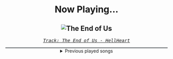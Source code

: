 <div align="center"> 
<h1>Now Playing...</h1>

![The End of Us](https://i.scdn.co/image/ab67616d00001e023ee33094f9cf72cc263591f3)
--
_<samp><a href="https://open.spotify.com/track/2OTe0dz7W04BCYJGV8vxGC">Track: The End of Us - HellHeart</a></samp>_

<div style="border: 1px #4B5054 solid"></div>
<details>
  <summary>
    Previous played songs
  </summary>
  <table>
    <thead>
      <tr>
        <th>
          Artist
        </th>
        <th>
          Song
        </th>
        <th>
          Link
        </th>
      </tr>
    </thead>
    <tbody>
      <tr><td>HellHeart</td><td>The End of Us</td><td><a href="https://open.spotify.com/track/2OTe0dz7W04BCYJGV8vxGC">https://open.spotify.com/track/2OTe0dz7W04BCYJGV8vxGC</a></td></tr><tr><td>Will Ramos</td><td>Dark Signs</td><td><a href="https://open.spotify.com/track/17tHDQDFZop8qnVd36M46N">https://open.spotify.com/track/17tHDQDFZop8qnVd36M46N</a></td></tr><tr><td>Bridges Ablaze</td><td>Numb</td><td><a href="https://open.spotify.com/track/0rTikcEsbE1h6WrN51uxwC">https://open.spotify.com/track/0rTikcEsbE1h6WrN51uxwC</a></td></tr><tr><td>Designer Disguise</td><td>Get Low - Extended</td><td><a href="https://open.spotify.com/track/3ESMwV34A2AB0qkrcVnXTZ">https://open.spotify.com/track/3ESMwV34A2AB0qkrcVnXTZ</a></td></tr><tr><td>Angry By Nature</td><td>Minuteman</td><td><a href="https://open.spotify.com/track/4tPEqZMVXvyFDM06Fnp04h">https://open.spotify.com/track/4tPEqZMVXvyFDM06Fnp04h</a></td></tr><tr><td>Her Last Sight</td><td>ZERO</td><td><a href="https://open.spotify.com/track/3hvhlVk80girAhwRNrlUdD">https://open.spotify.com/track/3hvhlVk80girAhwRNrlUdD</a></td></tr><tr><td>We Butter The Bread With Butter</td><td>Schlaf Kindlein Schlaf</td><td><a href="https://open.spotify.com/track/3G7WbnJXkRcnoe7OzB5edw">https://open.spotify.com/track/3G7WbnJXkRcnoe7OzB5edw</a></td></tr><tr><td>izzy reign</td><td>The Sunken Place</td><td><a href="https://open.spotify.com/track/2YRDPGvyEjyqXlAyqFAdkC">https://open.spotify.com/track/2YRDPGvyEjyqXlAyqFAdkC</a></td></tr><tr><td>Tartalo Music</td><td>Azeriari</td><td><a href="https://open.spotify.com/track/78jzHUtqTeEEGUlsIbZLi6">https://open.spotify.com/track/78jzHUtqTeEEGUlsIbZLi6</a></td></tr><tr><td>Breaking Benjamin</td><td>Awaken</td><td><a href="https://open.spotify.com/track/7hr0WyhqQxrK3SQ9ZQxjTu">https://open.spotify.com/track/7hr0WyhqQxrK3SQ9ZQxjTu</a></td></tr><tr><td>Bad Omens</td><td>ARTIFICIAL SUICIDE</td><td><a href="https://open.spotify.com/track/2Qv8xJzenocwXyGlMU5PaC">https://open.spotify.com/track/2Qv8xJzenocwXyGlMU5PaC</a></td></tr><tr><td>Powerman 5000</td><td>Bombshell</td><td><a href="https://open.spotify.com/track/2yY4ojg6wfEFBGVZoJuXqK">https://open.spotify.com/track/2yY4ojg6wfEFBGVZoJuXqK</a></td></tr><tr><td>Nightwish</td><td>Wish I Had an Angel</td><td><a href="https://open.spotify.com/track/6IKk2Z7LO59UDnVEw8JCBj">https://open.spotify.com/track/6IKk2Z7LO59UDnVEw8JCBj</a></td></tr><tr><td>The Plot In You</td><td>Forgotten</td><td><a href="https://open.spotify.com/track/0ZZCltcOacjI1kY4BnVDjt">https://open.spotify.com/track/0ZZCltcOacjI1kY4BnVDjt</a></td></tr><tr><td>Orbit Culture</td><td>While We Serve</td><td><a href="https://open.spotify.com/track/3LmcjJ7e4tlRqwYs2VNRq0">https://open.spotify.com/track/3LmcjJ7e4tlRqwYs2VNRq0</a></td></tr><tr><td>Nightwish</td><td>Amaranth</td><td><a href="https://open.spotify.com/track/0RsOUnm1wNpbXxZ8a4abOP">https://open.spotify.com/track/0RsOUnm1wNpbXxZ8a4abOP</a></td></tr><tr><td>Korn</td><td>Coming Undone</td><td><a href="https://open.spotify.com/track/3o7TMr6RmIusYH7Kkg7ujR">https://open.spotify.com/track/3o7TMr6RmIusYH7Kkg7ujR</a></td></tr><tr><td>Korn</td><td>Freak On a Leash</td><td><a href="https://open.spotify.com/track/6W21LNLz9Sw7sUSNWMSHRu">https://open.spotify.com/track/6W21LNLz9Sw7sUSNWMSHRu</a></td></tr><tr><td>Of Virtue</td><td>Cut Me Open</td><td><a href="https://open.spotify.com/track/0XrjH7Y2BBPCV58EnrcUPS">https://open.spotify.com/track/0XrjH7Y2BBPCV58EnrcUPS</a></td></tr><tr><td>Of Virtue</td><td>A.N.X.I.E.T.Y.</td><td><a href="https://open.spotify.com/track/5vbFhpBdNUiZBTzJWng8hS">https://open.spotify.com/track/5vbFhpBdNUiZBTzJWng8hS</a></td></tr>
    </tbody>
  </table>
</details>

</div>
